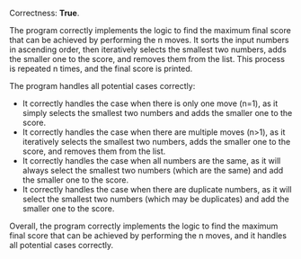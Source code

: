 Correctness: **True**.

The program correctly implements the logic to find the maximum final score that can be achieved by performing the n moves. It sorts the input numbers in ascending order, then iteratively selects the smallest two numbers, adds the smaller one to the score, and removes them from the list. This process is repeated n times, and the final score is printed.

The program handles all potential cases correctly:

* It correctly handles the case when there is only one move (n=1), as it simply selects the smallest two numbers and adds the smaller one to the score.
* It correctly handles the case when there are multiple moves (n>1), as it iteratively selects the smallest two numbers, adds the smaller one to the score, and removes them from the list.
* It correctly handles the case when all numbers are the same, as it will always select the smallest two numbers (which are the same) and add the smaller one to the score.
* It correctly handles the case when there are duplicate numbers, as it will select the smallest two numbers (which may be duplicates) and add the smaller one to the score.

Overall, the program correctly implements the logic to find the maximum final score that can be achieved by performing the n moves, and it handles all potential cases correctly.